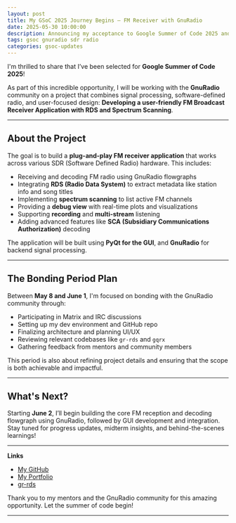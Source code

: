 ```yaml
---
layout: post
title: My GSoC 2025 Journey Begins – FM Receiver with GnuRadio
date: 2025-05-30 10:00:00
description: Announcing my acceptance to Google Summer of Code 2025 and the exciting FM receiver project I'll be working on.
tags: gsoc gnuradio sdr radio
categories: gsoc-updates
---
```


I'm thrilled to share that I’ve been selected for **Google Summer of Code 2025**! 

As part of this incredible opportunity, I will be working with the **GnuRadio** community on a project that combines signal processing, software-defined radio, and user-focused design: **Developing a user-friendly FM Broadcast Receiver Application with RDS and Spectrum Scanning**.

---

## About the Project

The goal is to build a **plug-and-play FM receiver application** that works across various SDR (Software Defined Radio) hardware. This includes:

- Receiving and decoding FM radio using GnuRadio flowgraphs
- Integrating **RDS (Radio Data System)** to extract metadata like station info and song titles
- Implementing **spectrum scanning** to list active FM channels
- Providing a **debug view** with real-time plots and visualizations
- Supporting **recording** and **multi-stream** listening
- Adding advanced features like **SCA (Subsidiary Communications Authorization)** decoding

The application will be built using **PyQt for the GUI**, and **GnuRadio** for backend signal processing.

---

## The Bonding Period Plan

Between **May 8 and June 1**, I'm focused on bonding with the GnuRadio community through:

- Participating in Matrix and IRC discussions
- Setting up my dev environment and GitHub repo
- Finalizing architecture and planning UI/UX
- Reviewing relevant codebases like `gr-rds` and `gqrx`
- Gathering feedback from mentors and community members

This period is also about refining project details and ensuring that the scope is both achievable and impactful.

---

## What's Next?

Starting **June 2**, I’ll begin building the core FM reception and decoding flowgraph using GnuRadio, followed by GUI development and integration. Stay tuned for progress updates, midterm insights, and behind-the-scenes learnings!

---

**Links**

- [My GitHub](https://github.com/StudHamza)
- [My Portfolio](https://studhamza.github.io/hamza-folio/)
- [gr-rds](https://github.com/bastibl/gr-rds)

Thank you to my mentors and the GnuRadio community for this amazing opportunity. Let the summer of code begin!

---

